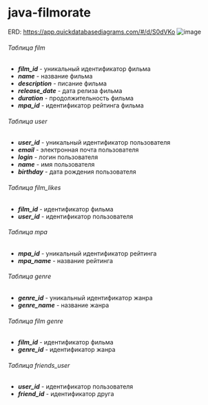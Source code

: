 # java-filmorate

ERD: https://app.quickdatabasediagrams.com/#/d/S0dVKo
![image](https://user-images.githubusercontent.com/113539431/226466231-9975eb00-c091-417e-8a0d-c1b1f5d041d8.png)

###### Таблица film
- ***film_id*** - уникальный идентификатор фильма  
- ***name*** - название фильма  
- ***description*** - писание фильма  
- ***release_date*** - дата релиза фильма  
- ***duration*** - продолжительность фильма  
- ***mpa_id*** - идентификатор рейтинга фильма  

###### Таблица user
- ***user_id*** - уникальный идентификатор пользователя  
- ***email*** - электронная почта пользователя  
- ***login*** - логин пользователя  
- ***name*** - имя  пользователя  
- ***birthday*** - дата рождения пользователя   

###### Таблица film_likes
- ***film_id*** - идентификатор фильма  
- ***user_id*** - идентификатор пользователя   

###### Таблица mpa
- ***mpa_id*** - уникальный идентификатор рейтинга  
- ***mpa_name*** - название рейтинга  

###### Таблица genre
- ***genre_id*** - уникальный идентификатор жанра  
- ***genre_name*** - название жанра  

###### Таблица film genre
- ***film_id*** - идентификатор фильма  
- ***genre_id*** - идентификатор жанра 

###### Таблица friends_user
- ***user_id*** - идентификатор пользователя
- ***friend_id*** - идентификатор друга